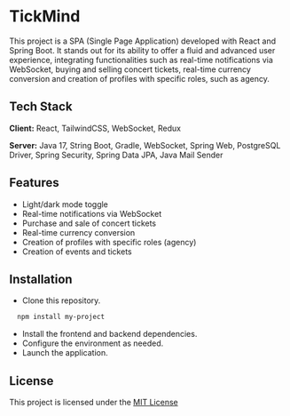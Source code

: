 
# TickMind


This project is a SPA (Single Page Application) developed with React and Spring Boot. It stands out for its ability to offer a fluid and advanced user experience, integrating functionalities such as real-time notifications via WebSocket, buying and selling concert tickets, real-time currency conversion and creation of profiles with specific roles, such as agency.
## Tech Stack

**Client:** React, TailwindCSS, WebSocket, Redux 

**Server:** Java 17, String Boot, Gradle, WebSocket, Spring Web, PostgreSQL Driver, Spring Security, Spring Data JPA, Java Mail Sender 


## Features

- Light/dark mode toggle
- Real-time notifications via WebSocket
- Purchase and sale of concert tickets
- Real-time currency conversion
- Creation of profiles with specific roles (agency)
- Creation of events and tickets


## Installation

- Clone this repository.
```bash
  npm install my-project
```
- Install the frontend and backend dependencies.
- Configure the environment as needed.
- Launch the application.


    
## License

This project is licensed under the [MIT License](https://choosealicense.com/licenses/mit/)

